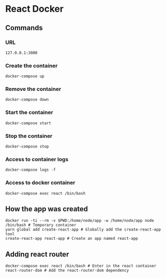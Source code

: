 # React Docker

## Commands

### URL
```
127.0.0.1:3000
```

### Create the container
```
docker-compose up
```

### Remove the container
```
docker-compose down
```

### Start the container
```
docker-compose start
```

### Stop the container
```
docker-compose stop
```

### Access to container logs
```
docker-compose logs -f
```

### Access to docker container
```
docker-compose exec react /bin/bash
```

## How the app was created

```
docker run -ti --rm -v $PWD:/home/node/app -w /home/node/app node /bin/bash # Temporary container
yarn global add create-react-app # Globally add the create-react-app tool
create-react-app react-app # Create an app named react-app
```

## Adding react router

```
docker-compose exec react /bin/bash # Enter in the react container
react-router-dom # Add the react-router-dom dependency
```
